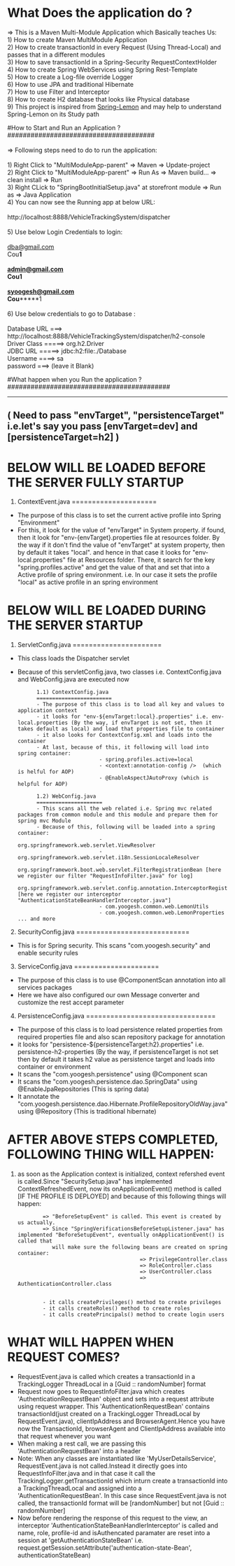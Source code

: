 # What Does the application do ?                                                                                                </br> 
=> This is a Maven Multi-Module Application which Basically teaches Us:                                                         </br>
          1) How to create Maven MultiModule Application                                                                        </br>
          2) How to create transactionId in every Request (Using Thread-Local) and passes that in a different modules           </br>
          3) How to save transactionId in a Spring-Security RequestContextHolder                                                </br>
          4) How to create Spring WebServices using Spring Rest-Template                                                        </br>
          5) How to create a Log-file override Logger                                                                           </br>
          6) How to use JPA and traditional Hibernate                                                                           </br>
          7) How to use Filter and Interceptor                                                                                  </br>
          8) How to create H2 database that looks like Physical database                                                        </br>
          9) This project is inspired from <a href="https://github.com/naturalprogrammer/spring-lemon.git">Spring-Lemon</a> and may help to understand Spring-Lemon on its Study path </br>
                                                                                                                                
          
#How to Start and Run an Application ?                                                                                          </br>
######################################                                                                                          </br>
                                                                                                                                </br>
=> Following steps need to do to run the application:                                                                           </br>
                                                                                                                                </br>
          1) Right Click to "MultiModuleApp-parent" => Maven => Update-project                                                  </br>
          2) Right Click to "MultiModuleApp-parent" => Run As => Maven build... => clean install => Run                         </br>
          3) Right CLick to "SpringBootInitialSetup.java" at storefront module => Run as => Java Application                    </br>
          4) You can now see the Running app at below URL:                                                                      </br>
                                                                                                                                </br>
                      http://localhost:8888/VehicleTrackingSystem/dispatcher                                                    </br>
                                                                                                                                </br>
          5) Use below Login Credentials to login:                                                                              </br>
                                                                                                                                </br>
                       dba@gmail.com                                                                                            </br>
                       Cou******1                                                                                               </br>
                                                                                                                                </br>
                       admin@gmail.com                                                                                          </br>
                       Cou**********1                                                                                           </br>
                                                                                                                                </br>
                       syoogesh@gmail.com                                                                                       </br>
                       Cou*********1                                                                                            </br>
                       																											</br>
          6) Use below credentials to go to Database :                                                                          </br>
                                                                                                                                </br>
                        Database URL ===> http://localhost:8888/VehicleTrackingSystem/dispatcher/h2-console                     </br>
                        Driver Class =====>  org.h2.Driver                                                                      </br>
                        JDBC URL =====> jdbc:h2:file:./Database                                                                 </br>
                        Username ====> sa                                                                                       </br>
                        password ===> (leave it Blank)                                                                          </br>
                        

#What happen when you Run the application ?                                                                                        </br>
##########################################                                                                                         </br>
                        
-------------------------------------------------------------------------------------------------------------------
( Need to pass "envTarget", "persistenceTarget" i.e.let's say you pass [envTarget=dev]   and [persistenceTarget=h2] )
--------------------------------------------------------------------------------------------------------------------

BELOW WILL BE LOADED BEFORE THE SERVER FULLY STARTUP
=====================================================

1) ContextEvent.java
=====================
- The purpose of this class is to set the current active profile into Spring "Environment"
- For this, it look for the value of "envTarget" in System property. if found, then it look for "env-{envTarget}.properties file at resources folder. By the way if it don't find the
  value of "envTarget" at system property, then by default it takes "local". and hence in that case it looks for "env-local.properties" file at Resources folder. There, it search for
  the key "spring.profiles.active" and get the value of that and set that into a Active profile of spring environment. i.e. In our case it sets the profile "local" as active profile 
  in an spring environment





BELOW WILL BE LOADED DURING THE SERVER STARTUP
===============================================

1) ServletConfig.java
======================
- This class loads the Dispatcher servlet
- Because of this servletConfig.java, two classes i.e. ContextConfig.java and WebConfig.java are executed now

			1.1) ContextConfig.java 
			========================
			- The purpose of this class is to load all key and values to application context
			- it looks for "env-${envTarget:local}.properties" i.e. env-local.properties (By the way, if envTarget is not set, then it takes default as local) and load that properties file to container
			- it also looks for ContextConfig.xml and loads into the container
			- At last, because of this, it following will load into spring container:
			                    - spring.profiles.active=local
			                    - <context:annotation-config />  (which is helful for AOP)
			                    - @EnableAspectJAutoProxy (which is helpful for AOP)
			                    
			1.2) WebConfig.java 
			=====================
			- This scans all the web related i.e. Spring mvc related packages from common module and this module and prepare them for spring mvc Module
			- Because of this, following will be loaded into a spring container:
			                    - org.springframework.web.servlet.ViewResolver
			                    - org.springframework.web.servlet.i18n.SessionLocaleResolver
			                    - org.springframework.boot.web.servlet.FilterRegistrationBean [here we register our filter "RequestInfoFilter.java" for log]
			                    - org.springframework.web.servlet.config.annotation.InterceptorRegistry [here we register our interceptor "AuthenticationStateBeanHandlerInterceptor.java"]
			                    - com.yoogesh.common.web.LemonUtils
			                    - com.yoogesh.common.web.LemonProperties ... and more
			                    
                       
2) SecurityConfig.java
============================
- This is for Spring security. This scans "com.yoogesh.security" and enable security rules

                                                        
3) ServiceConfig.java
=====================
- The purpose of this class is to use @ComponentScan annotation into all services packages
- Here we have also configured our own Message converter and customize the rest accept parameter
                                                                                                                                                                                   
                                                               
4) PersistenceConfig.java
================================
- The purpose of this class is to load persistence related properties from required properties file and also scan repository package for annotation
- it looks for "persistence-${persistenceTarget:h2}.properties" i.e. persistence-h2-properties (By the way, if persistenceTarget is not set then by default it takes h2 value as persistence
  target and loads into container or environment
- It scans the "com.yoogesh.persistence" using @Component scan 
- It scans the "com.yoogesh.persistence.dao.SpringData" using @EnableJpaRepositories  (This is spring data)                                                         
- It annotate the "com.yoogesh.persistence.dao.Hibernate.ProfileRepositoryOldWay.java" using @Repository  (This is traditional hibernate)                                                         
                                                           
                                                               
                                                                                                                                                                                                                                                               
AFTER ABOVE STEPS COMPLETED, FOLLOWING THING WILL HAPPEN:
========================================================

1) as soon as the Application context is initialized, context refershed event is called.Since "SecuritySetup.java" has implemented ContextRefreshedEvent,
   now its onApplicationEvent() method is called [IF THE PROFILE IS DEPLOYED] and because of this following things will happen:
   
               => "BeforeSetupEvent" is called. This event is created by us actually.
               => Since "SpringVerificationsBeforeSetupListener.java" has implemented "BeforeSetupEvent", eventually onApplicationEvent() is called that
                  will make sure the following beans are created on spring container:
                                              => PrivilegeController.class
                                              => RoleController.class
                                              => UserController.class
                                              => AuthenticationController.class
                                              
                                              
               - it calls createPrivileges() method to create privileges
               - it calls createRoles() method to create roles
               - it calls createPrincipals() method to create login users
               
               
               
               
 WHAT WILL HAPPEN WHEN REQUEST COMES?
 ====================================
 - RequestEvent.java is called which creates a transactionId in a TrackingLogger ThreadLocal in a [Guid :: randomNumber] format
 - Request now goes to RequestInfoFilter.java which creates 'AuthenticationRequestBean' object  and sets into a request attribute using request wrapper. This 'AuthenticationRequestBean' contains
   transactionId(just created on a TrackingLogger ThreadLocal by RequestEvent.java), clientIpAddress and BrowserAgent.Hence you have now the TransactionId,
   browserAgent and ClientIpAddress available into that request whenever you want
 - When making a rest call, we are passing this 'AuthenticationRequestBean' into a header
 - Note: When any classes are instantiated like 'MyUserDetailsService', RequestEvent.java is not called.Instead it directly goes into RequestInfoFilter.java and in that case it call the 
   TrackingLogger.getTransactionId which inturn create a transactionId into a TrackingThreadLocal and assigned into a 'AuthenticationRequestBean'. In this case since RequestEvent.java is not
   called, the transactionId format will be [randomNumber] but not [Guid :: randomNumber]
 - Now before rendering the response of this request to the view, an interceptor 'AuthenticationStateBeanHandlerInterceptor' is called and name, role, profile-id and isAuthencated paramater are
   reset into a session at 'getAuthenticationStateBean' i.e. request.getSession.setAttribute('authentication-state-Bean', authenticationStateBean)

          
          
          
          
          
          
